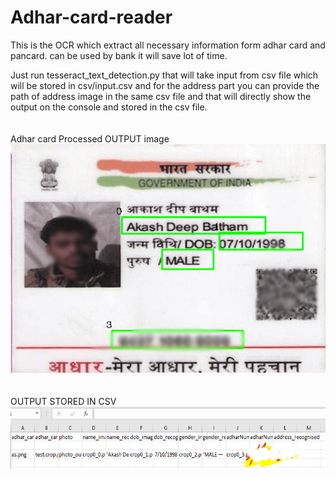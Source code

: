 # Adhar-card-reader
This is the OCR which  extract all necessary information form adhar card and pancard. can be used by bank it will save lot of time.

Just run tesseract_text_detection.py 
that will take input from csv file which will be stored in csv/input.csv 
and for the address part you can provide the path of address image in the same csv file 
and that will directly show the output on the console and stored in the csv file.
<br>
<br>
<br>Adhar card Processed OUTPUT image <br>
<img src="0.png" widht="120px" ><br>
<br>
<br>OUTPUT STORED IN CSV<br>
<img src="a.PNG"  height="100px">
